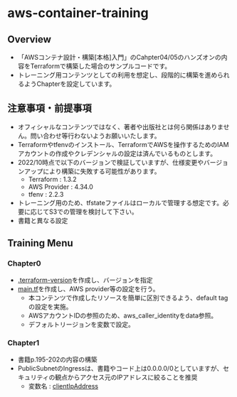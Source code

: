 # aws-container-training

## Overview
- 「AWSコンテナ設計・構築[本格]入門」のCahpter04/05のハンズオンの内容をTerraformで構築した場合のサンプルコードです。
- トレーニング用コンテンツとしての利用を想定し、段階的に構築を進められるようChapterを設定しています。

## 注意事項・前提事項
- オフィシャルなコンテンツではなく、著者や出版社とは何ら関係はありません。問い合わせ等行わないようお願いいたします。
- Terraformやtfenvのインストール、TerraformでAWSを操作するためのIAMアカウントの作成やクレデンシャルの設定は済んでいるものとします。
- 2022/10時点で以下のバージョンで検証していますが、仕様変更やバージョンアップにより構築に失敗する可能性があります。
  - Terraform : 1.3.2
  - AWS Provider : 4.34.0
  - tfenv : 2.2.3
- トレーニング用のため、tfstateファイルはローカルで管理する想定です。必要に応じてS3での管理を検討して下さい。
- 書籍と異なる設定

## Training Menu
### Chapter0
- [.terraform-version](./.terraform-version)を作成し、バージョンを指定
- [main.tf](./main.tf)を作成し、AWS provider等の設定を行う。
  - 本コンテンツで作成したリソースを簡単に区別できるよう、default tagの設定を実施。
  - AWSアカウントIDの参照のため、aws_caller_identityをdata参照。
  - デフォルトリージョンを変数で設定。

### Chapter1
- 書籍p.195-202の内容の構築
- PublicSubnetのIngressは、書籍やコード上は0.0.0.0/0としていますが、セキュリティの観点からアクセス元のIPアドレスに絞ることを推奨
  - 変数名 : [clientIpAddress](./main.tf#L26-L27)
